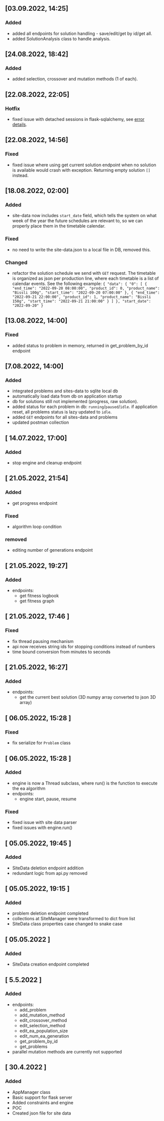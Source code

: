## [03.09.2022, 14:25]

### Added
- added all endpoints for solution handling - save/edit/get by id/get all.
- added SolutionAnalysis class to handle analysis.


## [24.08.2022, 18:42]

### Added
- added selection, crossover and mutation methods (1 of each).


## [22.08.2022, 22:05]

### Hotfix
- fixed issue with detached sessions in flask-sqlalchemy, see [error details](https://docs.sqlalchemy.org/en/14/errors.html#error-bhk3).


## [22.08.2022, 14:56]

### Fixed
- fixed issue where using get current solution endpoint when no solution is available would crash with exception. Returning empty solution `[]` instead.



## [18.08.2022, 02:00]

### Added
- site-data now includes `start_date` field, which tells the system on what week of the year the future schedules are
relevant to, so we can properly place them in the timetable calendar.

### Fixed
- no need to write the site-data.json to a local file in DB, removed this.

### Changed
- refactor the solution schedule we send with `GET` request. The timetable is organized as json per production line,
where each timetable is a list of calendar events. See the following example:
  `{
    "data": {
        "0": [
            {
                "end_time": "2022-09-20 08:00:00",
                "product_id": 0,
                "product_name": "Bissli 100g",
                "start_time": "2022-09-20 07:00:00"
            },
            {
                "end_time": "2022-09-21 22:00:00",
                "product_id": 1,
                "product_name": "Bissli 150g",
                "start_time": "2022-09-21 21:00:00"
            }
        ]
    },
    "start_date": "2022-09-20"
}`


## [13.08.2022, 14:00]

### Fixed
- added status to problem in memory, returned in get_problem_by_id endpoint


## [7.08.2022, 14:00]

### Added
- integrated problems and sites-data to sqlite local db
- automatically load data from db on application startup
- db for solutions still not implemented (progress, raw solution).
- added status for each problem in db: `running`/`paused`/`idle`. if application reset, 
  all problems status is lazy updated to `idle`.
- added `GET` endpoints for all sites-data and problems
- updated postman collection


## [ 14.07.2022, 17:00]

### Added
- stop engine and cleanup endpoint


## [ 21.05.2022, 21:54]

### Added
- get progress endpoint

### Fixed
- algorithm loop condition

### removed
- editing number of generations endpoint  


## [ 21.05.2022, 19:27]

### Added
- endpoints:
  - get fitness logbook
  - get fitness graph


## [ 21.05.2022, 17:46 ]
### Fixed
- fix thread pausing mechanism
- api now receives string ids for stopping conditions instead of numbers
- time bound conversion from minutes to seconds


## [ 21.05.2022, 16:27]

### Added
- endpoints:
  - get the current best solution (3D numpy array converted to json 3D array)

## [ 06.05.2022, 15:28 ]

### Fixed
- fix serialize for `Problem` class


## [ 06.05.2022, 15:28 ]

### Added
- engine is now a Thread subclass, where run() is the function to execute the ea algorithm
- endpoints:
  - engine start, pause, resume

### Fixed
- fixed issue with site data parser
- fixed issues with engine.run()


## [ 05.05.2022, 19:45 ]

### Added
- SiteData deletion endpoint addition
- redundant logic from api.py removed

## [ 05.05.2022, 19:15 ]

### Added
- problem deletion endpoint completed
- collections at SiteManager were transformed to dict from list
- SiteData class properties case changed to snake case

## [ 05.05.2022 ]

### Added
- SiteData creation endpoint completed

## [ 5.5.2022 ]

### Added
- endpoints:
  - add_problem
  - add_mutation_method
  - edit_crossover_method
  - edit_selection_method
  - edit_ea_population_size
  - edit_num_ea_generation
  - get_problem_by_id
  - get_problems
- parallel mutation methods are currently not supported


## [ 30.4.2022 ]

### Added
- AppManager class
- Basic support for flask server
- Added constraints and engine
- POC
- Created json file for site data
